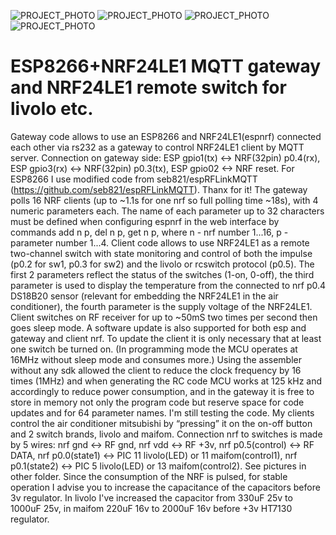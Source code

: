 ![PROJECT_PHOTO](https://raw.githubusercontent.com/alutov/nrf24le1-espnrf_gateway_and_remote_switch_for_livolo_etc/master/other/livolo1.jpg)
![PROJECT_PHOTO](https://raw.githubusercontent.com/alutov/nrf24le1-espnrf_gateway_and_remote_switch_for_livolo_etc/master/other/livolo2.jpg)
![PROJECT_PHOTO](https://raw.githubusercontent.com/alutov/nrf24le1-espnrf_gateway_and_remote_switch_for_livolo_etc/master/other/espnrf3.jpg)
![PROJECT_PHOTO]( https://raw.githubusercontent.com/alutov/nrf24le1-espnrf_gateway_and_remote_switch_for_livolo_etc/master/other/espnrf4.jpg)
# ESP8266+NRF24LE1 MQTT gateway and NRF24LE1 remote switch for livolo etc.
  Gateway code allows to use an ESP8266 and NRF24LE1(espnrf) connected each other via rs232 as a gateway to control NRF24LE1 client
by MQTT server. Connection on gateway side: ESP gpio1(tx) <-> NRF(32pin) p0.4(rx), ESP gpio3(rx) <-> NRF(32pin) p0.3(tx),
ESP gpio02 <-> NRF reset.
  For ESP8266 I use modified code from seb821/espRFLinkMQTT (https://github.com/seb821/espRFLinkMQTT). Thanx for it!
  The gateway polls 16 NRF clients (up to ~1.1s for one nrf so full polling time ~18s), with 4 numeric parameters each. The name
of each parameter up to 32 characters must be defined when configuring espnrf  in the web interface by commands add n p, del n p,
get n p, where n - nrf number 1...16, p - parameter number 1...4. 
  Client code allows to use NRF24LE1 as a remote two-channel switch with state monitoring and control of both the impulse (p0.2
for sw1, p0.3 for sw2) and the livolo or rcswitch protocol (p0.5). The first 2 parameters reflect the status of the switches (1-on,
0-off), the third parameter is used to display the temperature from the connected to nrf p0.4 DS18B20 sensor (relevant for embedding
the NRF24LE1 in the air conditioner), the fourth parameter is the supply voltage of the NRF24LE1. Client switches on RF receiver for
up to ~50mS two times per second then goes sleep mode.
  A software update is also supported for both esp and gateway and client nrf. To update the client it is only necessary that
at least one switch be turned on. (In programming mode the MCU operates at 16MHz without sleep mode and consumes more.)
  Using the assembler without any sdk allowed the client to reduce the clock frequency by 16 times (1MHz) and when generating the
RC code MCU works at 125 kHz and accordingly to reduce power consumption, and in the gateway it is free to store in memory not only
the program code but reserve space for code updates and for 64 parameter names. I'm still testing the code. My clients control
the air conditioner mitsubishi by “pressing” it on the on-off button and 2 switch brands, livolo and maifom. Connection nrf to
switches is made by 5 wires: nrf gnd <-> RF gnd, nrf vdd <-> RF +3v,  nrf p0.5(control) <-> RF DATA, nrf p0.0(state1) <-> PIC 11
livolo(LED) or 11 maifom(control1), nrf p0.1(state2) <-> PIC 5 livolo(LED) or 13 maifom(control2). See pictures in other folder.
Since the consumption of the NRF is pulsed, for stable operation I advise you to increase the capacitance of the capacitors before 3v regulator. In livolo I've increased the capacitor from 330uF 25v to 1000uF 25v, in maifom 220uF 16v to 2000uF 16v before +3v HT7130
regulator.


